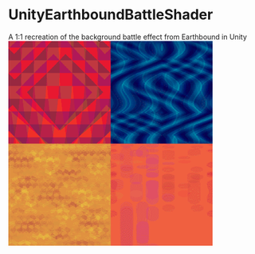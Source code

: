 # UnityEarthboundBattleShader

A 1:1 recreation of the background battle effect from Earthbound in Unity
![](Example.gif)
